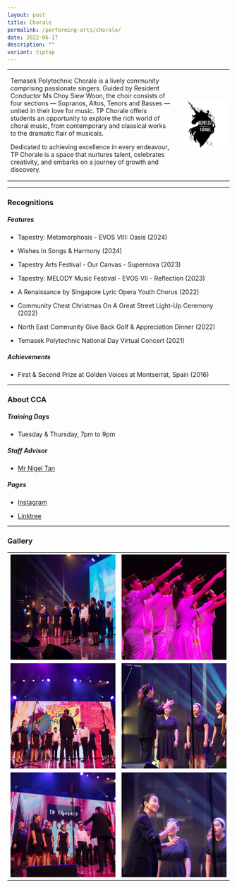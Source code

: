 ```yaml
---
layout: post
title: Chorale
permalink: /performing-arts/chorale/
date: 2022-06-17
description: ""
variant: tiptap
---
```

<table style="minWidth: 50px">
<colgroup>
<col>
<col>
</colgroup>
<tbody>
<tr>
<td rowspan="1" colspan="1">
<p>Temasek Polytechnic Chorale is a lively community comprising passionate
singers. Guided by Resident Conductor Ms Choy Siew Woon, the choir consists
of four sections — Sopranos, Altos, Tenors and Basses — united in their
love for music. TP Chorale offers students an opportunity to explore the
rich world of choral music, from contemporary and classical works to the
dramatic flair of musicals.</p>
<p></p>
<p>Dedicated to achieving excellence in every endeavour, TP Chorale is a
space that nurtures talent, celebrates creativity, and embarks on a journey
of growth and discovery.</p>
</td>
<td rowspan="1" colspan="1">
<div class="isomer-image-wrapper">
<img style="display:block;margin-left:auto;margin-right:auto;" height="auto" width="100%" alt="Chorale" src="/images/Arts/Chorale/Chorale_logo.png">
</div>
</td>
</tr>
</tbody>
</table>
<hr>
<h3>Recognitions</h3>
<h5>Features</h5>
<ul data-tight="true" class="tight">
<li>
<p>Tapestry: Metamorphosis - EVOS VIII: Oasis (2024)</p>
</li>
<li>
<p>Wishes In Songs &amp; Harmony (2024)</p>
</li>
<li>
<p>Tapestry Arts Festival - Our Canvas - Supernova (2023)</p>
</li>
<li>
<p>Tapestry: MELODY Music Festival - EVOS VII - Reflection (2023)</p>
</li>
<li>
<p>A Renaissance by Singapore Lyric Opera Youth Chorus (2022)</p>
</li>
<li>
<p>Community Chest Christmas On A Great Street Light-Up Ceremony (2022)</p>
</li>
<li>
<p>North East Community Give Back Golf &amp; Appreciation Dinner (2022)</p>
</li>
<li>
<p>Temasek Polytechnic National Day Virtual Concert (2021)</p>
</li>
</ul>
<h5>Achievements</h5>
<ul data-tight="true" class="tight">
<li>
<p>First &amp; Second Prize at Golden Voices at Montserrat, Spain (2016)</p>
</li>
</ul>
<hr>
<h3>About CCA</h3>
<h5>Training Days</h5>
<ul data-tight="true" class="tight">
<li>
<p>Tuesday &amp; Thursday, 7pm to 9pm</p>
</li>
</ul>
<h5>Staff Advisor</h5>
<ul data-tight="true" class="tight">
<li>
<p><a href="mailto:nigel_tan@tp.edu.sg" rel="noopener noreferrer nofollow" target="_blank">Mr Nigel Tan</a>
</p>
</li>
</ul>
<h5>Pages</h5>
<ul data-tight="true" class="tight">
<li>
<p><a href="https://www.instagram.com/tpchorale" rel="noopener noreferrer nofollow" target="_blank">Instagram</a>
</p>
</li>
<li>
<p><a href="https://linktr.ee/tp.chorale" rel="noopener noreferrer nofollow" target="_blank">Linktree</a>
</p>
</li>
</ul>
<hr>
<h3>Gallery</h3>
<table style="minWidth: 50px">
<colgroup>
<col>
<col>
</colgroup>
<tbody>
<tr>
<th rowspan="1" colspan="1">
<div class="isomer-image-wrapper">
<img style="width: 100%" height="auto" width="100%" alt="" src="/images/Arts/Chorale/Chorale_pic_1.jpg">
</div>
</th>
<th rowspan="1" colspan="1">
<div class="isomer-image-wrapper">
<img style="width: 100%" height="auto" width="100%" alt="" src="/images/Arts/Chorale/Chorale_pic_2.jpg">
</div>
</th>
</tr>
<tr>
<td rowspan="1" colspan="1">
<div class="isomer-image-wrapper">
<img style="width: 100%" height="auto" width="100%" alt="" src="/images/Arts/Chorale/Chorale_pic_3.jpg">
</div>
</td>
<td rowspan="1" colspan="1">
<div class="isomer-image-wrapper">
<img style="width: 100%" height="auto" width="100%" alt="" src="/images/Arts/Chorale/Chorale_pic_4.jpg">
</div>
</td>
</tr>
<tr>
<td rowspan="1" colspan="1">
<div class="isomer-image-wrapper">
<img style="width: 100%" height="auto" width="100%" alt="" src="/images/Arts/Chorale/Chorale_pic_5.jpg">
</div>
</td>
<td rowspan="1" colspan="1">
<div class="isomer-image-wrapper">
<img style="width: 100%" height="auto" width="100%" alt="" src="/images/Arts/Chorale/Chorale_pic_6.jpg">
</div>
</td>
</tr>
</tbody>
</table>
<p></p>